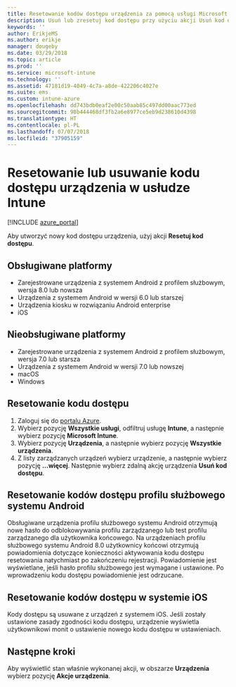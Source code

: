 ```yaml
---
title: Resetowanie kodów dostępu urządzenia za pomocą usługi Microsoft Intune — Azure | Microsoft Docs
description: Usuń lub zresetuj kod dostępu przy użyciu akcji Usuń kod dostępu na urządzeniach zarządzanych lub monitorowanych przy użyciu usługi Intune.
keywords: ''
author: ErikjeMS
ms.author: erikje
manager: dougeby
ms.date: 03/29/2018
ms.topic: article
ms.prod: ''
ms.service: microsoft-intune
ms.technology: ''
ms.assetid: 47181d19-4049-4c7a-a8de-422206c4027e
ms.suite: ems
ms.custom: intune-azure
ms.openlocfilehash: dd743bdb0eaf2e00c50aab85c497dd00aac773ed
ms.sourcegitcommit: 98b444468df3fb2a6e8977ce5eb9d238610d4398
ms.translationtype: HT
ms.contentlocale: pl-PL
ms.lasthandoff: 07/07/2018
ms.locfileid: "37905159"
---
```

# <a name="reset-or-remove-a-device-passcode-in-intune"></a>Resetowanie lub usuwanie kodu dostępu urządzenia w usłudze Intune

[!INCLUDE [azure_portal](./includes/azure_portal.md)]

Aby utworzyć nowy kod dostępu urządzenia, użyj akcji **Resetuj kod dostępu**.

## <a name="supported-platforms"></a>Obsługiwane platformy

- Zarejestrowane urządzenia z systemem Android z profilem służbowym, wersja 8.0 lub nowsza
- Urządzenia z systemem Android w wersji 6.0 lub starszej
- Urządzenia kiosku w rozwiązaniu Android enterprise
- iOS 
     
## <a name="unsupported-platforms"></a>Nieobsługiwane platformy

- Zarejestrowane urządzenia z systemem Android z profilem służbowym, wersja 7.0 lub starsza
- Urządzenia z systemem Android w wersji 7.0 lub nowszej
- macOS
- Windows

## <a name="reset-a-passcode"></a>Resetowanie kodu dostępu

1. Zaloguj się do [portalu Azure](https://portal.azure.com).
2. Wybierz pozycję **Wszystkie usługi**, odfiltruj usługę **Intune**, a następnie wybierz pozycję **Microsoft Intune**.
3. Wybierz pozycję **Urządzenia**, a następnie wybierz pozycję **Wszystkie urządzenia**.
4. Z listy zarządzanych urządzeń wybierz urządzenie, a następnie wybierz pozycję **...więcej**. Następnie wybierz zdalną akcję urządzenia **Usuń kod dostępu**.

## <a name="resetting-android-work-profile-passcodes"></a>Resetowanie kodów dostępu profilu służbowego systemu Android

Obsługiwane urządzenia profilu służbowego systemu Android otrzymują nowe hasło do odblokowywania profilu zarządzanego lub test profilu zarządzanego dla użytkownika końcowego. Na urządzeniach profilu służbowego systemu Android 8.0 użytkownicy końcowi otrzymują powiadomienia dotyczące konieczności aktywowania kodu dostępu resetowania natychmiast po zakończeniu rejestracji. Powiadomienie jest wyświetlane, jeśli hasło profilu służbowego jest wymagane i ustawione. Po wprowadzeniu kodu dostępu powiadomienie jest odrzucane.

## <a name="resetting-ios-passcodes"></a>Resetowanie kodów dostępu w systemie iOS

Kody dostępu są usuwane z urządzeń z systemem iOS. Jeśli zostały ustawione zasady zgodności kodu dostępu, urządzenie wyświetla użytkownikowi monit o ustawienie nowego kodu dostępu w ustawieniach. 

## <a name="next-steps"></a>Następne kroki

Aby wyświetlić stan właśnie wykonanej akcji, w obszarze **Urządzenia** wybierz pozycję **Akcje urządzenia**.
